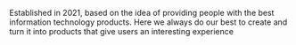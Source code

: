 Established in 2021, based on the idea of providing people with the best information technology products. Here we always do our best to create and turn it into products that give users an interesting experience

